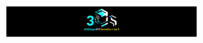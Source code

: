  <h1 align="center" style="background-color: #000;">    
 <img src="./banner-JS.jpg" width="50%"/> 
 <br>
</h1>
